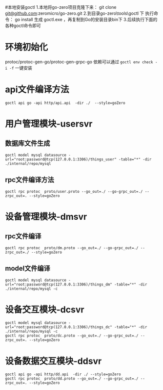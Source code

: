 #本地安装goctl
1.本地将go-zero项目克隆下来：  git clone git@github.com:zeromicro/go-zero.git
2.到目录go-zero\tools\goctl 下 执行命令： go install    生成 goctl.exe ，再复制到Go的安装⽬录bin下
3.后续执行下面的各种goctl命令即可

# 环境初始化

protoc/protoc-gen-go/protoc-gen-grpc-go 依赖可以通过
`goctl env check -i -f` 一键安装

# api文件编译方法

```shell script
goctl api go -api http/api.api  -dir ./  --style=goZero
```

# 用户管理模块-usersvr

## 数据库文件生成

```shell script
goctl model mysql datasource -url="root:password@tcp(127.0.0.1:3306)/things_user" -table="*" -dir ./internal/repo/mysql
```

## rpc文件编译方法
```shell script
goctl rpc protoc  proto/user.proto --go_out=./ --go-grpc_out=./ --zrpc_out=. --style=goZero
```

# 设备管理模块-dmsvr
##  rpc文件编译
```shell
goctl rpc protoc  proto/dm.proto --go_out=./ --go-grpc_out=./ --zrpc_out=./ --style=goZero
```

## model文件编译

```shell
goctl model mysql datasource -url="root:password@tcp(127.0.0.1:3306)/things_dm" -table="*" -dir ./internal/repo/mysql -c 
```

# 设备交互模块-dcsvr

```shell
goctl model mysql datasource -url="root:password@tcp(127.0.0.1:3306)/things_dc" -table="*" -dir ./internal/repo/mysql -c  
goctl rpc protoc  proto/dc.proto --go_out=./ --go-grpc_out=./ --zrpc_out=. --style=goZero

```

# 设备数据交互模块-ddsvr

```shell
goctl api go -api http/dd.api  -dir ./ --style=goZero
goctl rpc protoc  proto/dd.proto --go_out=./ --go-grpc_out=./ --zrpc_out=. --style=goZero
```